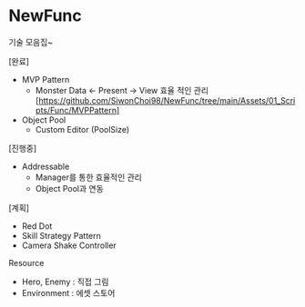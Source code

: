 # NewFunc

기술 모음집~

[완료]

- MVP Pattern
  - Monster Data <- Present -> View 효율 적인 관리
  [https://github.com/SiwonChoi98/NewFunc/tree/main/Assets/01_Scripts/Func/MVPPattern]
- Object Pool
  - Custom Editor (PoolSize)

[진행중]

- Addressable
  - Manager를 통한 효율적인 관리
  - Object Pool과 연동

[계획]

- Red Dot
- Skill Strategy Pattern
- Camera Shake Controller


Resource
- Hero, Enemy : 직접 그림
- Environment : 에셋 스토어
